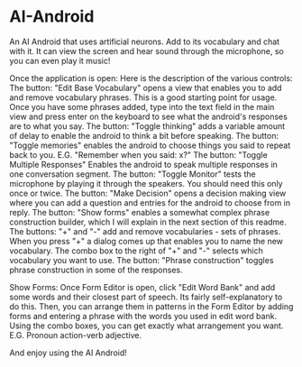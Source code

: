# AI-Android
An AI Android that uses artificial neurons.  Add to its vocabulary and chat with it.  It can view the screen and hear sound through the microphone, so you can even play it music!

Once the application is open:
Here is the description of the various controls:
The button:  "Edit Base Vocabulary" opens a view that enables you to add and remove vocabulary phrases.  This is a good starting point for usage.
Once you have some phrases added, type into the text field in the main view and press enter on the keyboard to see what the android's responses are to what you say.
The button:  "Toggle thinking" adds a variable amount of delay to enable the android to think a bit before speaking.
The button:  "Toggle memories" enables the android to choose things you said to repeat back to you.  E.G. "Remember when you said:  x?"
The button:  "Toggle Multiple Responses" Enables the android to speak multiple responses in one conversation segment.
The button:  "Toggle Monitor" tests the microphone by playing it through the speakers.  You should need this only once or twice.
The button:  "Make Decision" opens a decision making view where you can add a question and entries for the android to choose from in reply.
The button:  "Show forms" enables a somewhat complex phrase construction builder, which I will explain in the next section of this readme.
The buttons:  "+" and "-" add and remove vocabularies - sets of phrases.  When you press "+" a dialog comes up that enables you to name the new vocabulary.
The combo box to the right of "+" and "-" selects which vocabulary you want to use.
The button:  "Phrase construction" toggles phrase construction in some of the responses.

Show Forms:
Once Form Editor is open, click "Edit Word Bank" and add some words and their closest part of speech.  Its fairly self-explanatory to do this.
Then, you can arrange them in patterns in the Form Editor by adding forms and entering a phrase with the words you used in edit word bank.  Using the combo boxes, you can get exactly what arrangement you want.  E.G. Pronoun action-verb adjective.

And enjoy using the AI Android!
